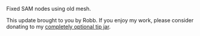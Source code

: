 Fixed SAM nodes using old mesh.




This update brought to you by Robb.
If you enjoy my work, please consider donating to my [completely optional tip jar](https://ko-fi.com/robb4).
